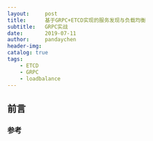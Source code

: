 ```yaml
---
layout:     post
title:      基于GRPC+ETCD实现的服务发现与负载均衡
subtitle:   GRPC实战
date:       2019-07-11
author:     pandaychen
header-img: 
catalog: true
tags:
    - ETCD
    - GRPC
    - loadbalance
---
```


## 前言


### 参考



